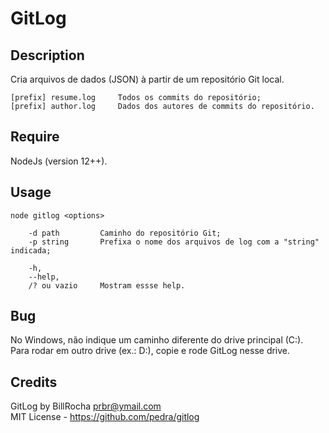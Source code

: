 # GitLog 

## Description 
    
Cria arquivos de dados (JSON) à partir de um repositório Git local.

    [prefix] resume.log     Todos os commits do repositório;
    [prefix] author.log     Dados dos autores de commits do repositório.

## Require 
    
NodeJs (version 12++).

## Usage
    
    node gitlog <options> 

        -d path         Caminho do repositório Git;
        -p string       Prefixa o nome dos arquivos de log com a "string" indicada;

        -h, 
        --help, 
        /? ou vazio     Mostram essse help.
    
## Bug
    
No Windows, não indique um caminho diferente do drive principal (C:).<br>
Para rodar em outro drive (ex.: D:), copie e rode GitLog nesse drive.

## Credits

GitLog by BillRocha <prbr@ymail.com><br>
MIT License - <https://github.com/pedra/gitlog>
